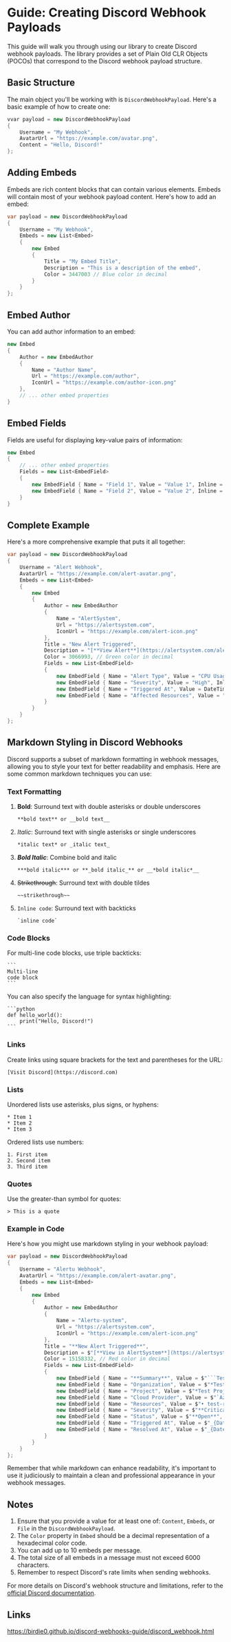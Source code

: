 # Guide: Creating Discord Webhook Payloads

This guide will walk you through using our library to create Discord webhook payloads. The library provides a set of Plain Old CLR Objects (POCOs) that correspond to the Discord webhook payload structure.

## Basic Structure

The main object you'll be working with is `DiscordWebhookPayload`. Here's a basic example of how to create one:

```csharp
vvar payload = new DiscordWebhookPayload
{
    Username = "My Webhook",
    AvatarUrl = "https://example.com/avatar.png",
    Content = "Hello, Discord!"
};
```

## Adding Embeds

Embeds are rich content blocks that can contain various elements. Embeds will contain most of your webhook payload content. Here's how to add an embed:

```csharp
var payload = new DiscordWebhookPayload
{
    Username = "My Webhook",
    Embeds = new List<Embed>
    {
        new Embed
        {
            Title = "My Embed Title",
            Description = "This is a description of the embed",
            Color = 3447003 // Blue color in decimal
        }
    }
};
```

## Embed Author

You can add author information to an embed:

```csharp
new Embed
{
    Author = new EmbedAuthor
    {
        Name = "Author Name",
        Url = "https://example.com/author",
        IconUrl = "https://example.com/author-icon.png"
    },
    // ... other embed properties
}
```

## Embed Fields

Fields are useful for displaying key-value pairs of information:

```csharp
new Embed
{
    // ... other embed properties
    Fields = new List<EmbedField>
    {
        new EmbedField { Name = "Field 1", Value = "Value 1", Inline = true },
        new EmbedField { Name = "Field 2", Value = "Value 2", Inline = true }
    }
}
```

## Complete Example

Here's a more comprehensive example that puts it all together:

```csharp
var payload = new DiscordWebhookPayload
{
    Username = "Alert Webhook",
    AvatarUrl = "https://example.com/alert-avatar.png",
    Embeds = new List<Embed>
    {
        new Embed
        {
            Author = new EmbedAuthor
            {
                Name = "AlertSystem",
                Url = "https://alertsystem.com",
                IconUrl = "https://example.com/alert-icon.png"
            },
            Title = "New Alert Triggered",
            Description = "[**View Alert**](https://alertsystem.com/alert/123) | [**View in Dashboard**](https://alertsystem.com/dashboard)",
            Color = 3066993, // Green color in decimal
            Fields = new List<EmbedField>
            {
                new EmbedField { Name = "Alert Type", Value = "CPU Usage", Inline = true },
                new EmbedField { Name = "Severity", Value = "High", Inline = true },
                new EmbedField { Name = "Triggered At", Value = DateTime.Now.ToString("f"), Inline = false },
                new EmbedField { Name = "Affected Resources", Value = "web-server-01, web-server-02", Inline = false }
            }
        }
    }
};
```

## Markdown Styling in Discord Webhooks

Discord supports a subset of markdown formatting in webhook messages, allowing you to style your text for better readability and emphasis. Here are some common markdown techniques you can use:

### Text Formatting

1. **Bold**: Surround text with double asterisks or double underscores
   ```
   **bold text** or __bold text__
   ```

2. *Italic*: Surround text with single asterisks or single underscores
   ```
   *italic text* or _italic text_
   ```

3. ***Bold Italic***: Combine bold and italic
   ```
   ***bold italic*** or **_bold italic_** or __*bold italic*__
   ```

4. ~~Strikethrough~~: Surround text with double tildes
   ```
   ~~strikethrough~~
   ```

5. `Inline code`: Surround text with backticks
   ```
   `inline code`
   ```

### Code Blocks

For multi-line code blocks, use triple backticks:

```
​```
Multi-line
code block
​```
```

You can also specify the language for syntax highlighting:

```
​```python
def hello_world():
    print("Hello, Discord!")
​```
```

### Links

Create links using square brackets for the text and parentheses for the URL:
```
[Visit Discord](https://discord.com)
```

### Lists

Unordered lists use asterisks, plus signs, or hyphens:
```
* Item 1
* Item 2
* Item 3
```

Ordered lists use numbers:
```
1. First item
2. Second item
3. Third item
```

### Quotes

Use the greater-than symbol for quotes:
```
> This is a quote
```

### Example in Code

Here's how you might use markdown styling in your webhook payload:

```csharp
var payload = new DiscordWebhookPayload
{
    Username = "Alertu Webhook",
    AvatarUrl = "https://example.com/alert-avatar.png",
    Embeds = new List<Embed>
    {
        new Embed
        {
            Author = new EmbedAuthor
            {
                Name = "Alertu-system",
                Url = "https://alertsystem.com",
                IconUrl = "https://example.com/alert-icon.png"
            },
            Title = "**New Alert Triggered**",
            Description = $"[**View in AlertSystem**](https://alertsystem.com) | [**View in Azure**](https://portal.azure.com)",
            Color = 15158332, // Red color in decimal
            Fields = new List<EmbedField>
            {
                new EmbedField { Name = "**Summary**", Value = $"```Test Summary```", Inline = false },
                new EmbedField { Name = "Organization", Value = $"*Test Organization*", Inline = true },
                new EmbedField { Name = "Project", Value = $"*Test Project*", Inline = true },
                new EmbedField { Name = "Cloud Provider", Value = $"`Azure`", Inline = true },
                new EmbedField { Name = "Resources", Value = $"• test-redis\n• test-postgreSQL", Inline = false },
                new EmbedField { Name = "Severity", Value = $"**Critical**", Inline = true },
                new EmbedField { Name = "Status", Value = $"**Open**", Inline = true },
                new EmbedField { Name = "Triggered At", Value = $"_{DateTimeOffset.UtcNow.ToString("f")}_", Inline = true },
                new EmbedField { Name = "Resolved At", Value = $"_{DateTimeOffset.UtcNow.ToString("f")}_", Inline = true }
            }
        }
    }
};
```

Remember that while markdown can enhance readability, it's important to use it judiciously to maintain a clean and professional appearance in your webhook messages.

## Notes

1. Ensure that you provide a value for at least one of: `Content`, `Embeds`, or `File` in the `DiscordWebhookPayload`.
2. The `Color` property in `Embed` should be a decimal representation of a hexadecimal color code.
3. You can add up to 10 embeds per message.
4. The total size of all embeds in a message must not exceed 6000 characters.
5. Remember to respect Discord's rate limits when sending webhooks.

For more details on Discord's webhook structure and limitations, refer to the [official Discord documentation](https://discord.com/developers/docs/resources/webhook#execute-webhook).

## Links

https://birdie0.github.io/discord-webhooks-guide/discord_webhook.html